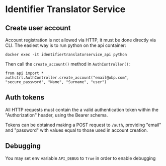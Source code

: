 # Identifier Translator Service

## Create user account
Account registration is not allowed via HTTP, it must be done directly via CLI.
The easiest way is to run python on the api container:

```
docker exec -it identifiertranslatorservice_api python
```

Then call the `create_account()` method in `AuthController()`:
```
from api import *
authctrl.AuthController.create_account("email@obp.com", "secure_password", "Name", "Surname", "user")
```

## Auth tokens
All HTTP requests must contain the a valid authentication token within the "Authorization" header, using the Bearer schema.

Tokens can be obtained making a POST request to `/auth`, providing "email" and "password" with values equal to those used in account creation.

## Debugging
You may set env variable `API_DEBUG` to `True` in order to enable debugging
